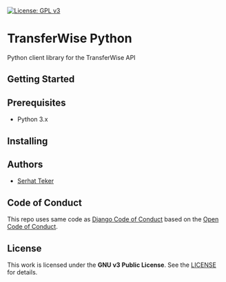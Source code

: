 [![License: GPL v3](https://img.shields.io/badge/License-GPLv3-blue.svg)](https://www.gnu.org/licenses/gpl-3.0)

# TransferWise Python
Python client library for the TransferWise API


## Getting Started


## Prerequisites
* Python 3.x


## Installing


## Authors
* [Serhat Teker](https://github.com/serhatteker)


## Code of Conduct
This repo uses same code as [Django Code of Conduct] based on the [Open Code of Conduct].


## License
This work is licensed under the **GNU v3 Public License**. See the
[LICENSE](./LICENSE) for details.


[Serhat Teker]: https://github.com/serhatteker
[Open Code of Conduct]: https://github.com/todogroup/opencodeofconduct
[Django Code of Conduct]: https://www.djangoproject.com/conduct/

